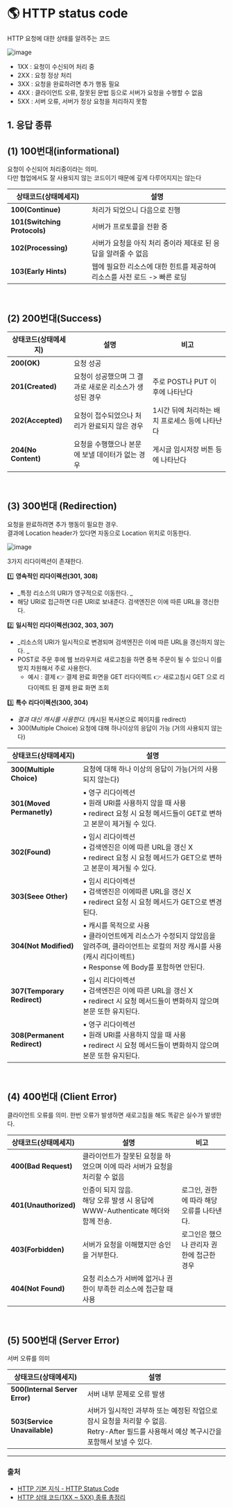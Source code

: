 # 🌎 HTTP status code


HTTP 요청에 대한 상태를 알려주는 코드

![image](https://user-images.githubusercontent.com/63834758/234469847-1044f452-b75d-4aa0-9cd9-4661f05e1a5d.png)

- 1XX : 요청이 수신되어 처리 중
- 2XX : 요청 정상 처리
- 3XX : 요청을 완료하려면 추가 행동 필요
- 4XX : 클라이언트 오류, 잘못된 문법 등으로 서버가 요청을 수행할 수 없음
- 5XX : 서버 오류, 서버가 정상 요청을 처리하지 못함


## 1. 응답 종류

## (1) 100번대(informational) 
요청이 수신되어 처리중이라는 의미.  
다만 협업에서도 잘 사용되지 않는 코드이기 때문에 깊게 다루어지지는 않는다

|상태코드(상태메세지)|설명|
|-----|--|
|**100(Continue)**|처리가 되었으니 다음으로 진행|
|**101(Switching Protocols)**|서버가 프로토콜을 전환 중|
|**102(Processing)**|서버가 요청을 아직 처리 중이라 제대로 된 응답을 알려줄 수 없음|
|**103(Early Hints)**|웹에 필요한 리소스에 대한 힌트를 제공하여 리소스를 사전 로드 -> 빠른 로딩|

<br>
 

## (2) 200번대(Success)


|상태코드(상태메세지)|설명|비고|
|-----|---|--|
|**200(OK)**| 요청 성공 ||
|**201(Created)**| 요청이 성공했으며 그 결과로 새로운 리소스가 생성된 경우| 주로 POST나 PUT 이후에 나타난다 |
|**202(Accepted)**| 요청이 접수되었으나 처리가 완료되지 않은 경우 | 1시간 뒤에 처리하는 배치 프로세스 등에 나타난다 |
|**204(No Content)**| 요청을 수행했으나 본문에 보낼 데이터가 없는 경우| 게시글 임시저장 버튼 등에 나타난다 |

<br>
 

## (3) 300번대 (Redirection)

요청을 완료하려면 추가 행동이 필요한 경우.  
결과에 Location header가 있다면 자동으로 Location 위치로 이동한다.

![image](https://user-images.githubusercontent.com/63834758/234468886-af032ea5-564c-4997-932e-fa3657a2842c.png)

3가지 리다이렉션이 존재한다.  
 
1️⃣ **영속적인 리다이렉션(301, 308)**
- _특정 리소스의 URI가 영구적으로 이동한다. \_
- 해당 URI로 접근하면 다른 URI로 보내준다. 검색엔진은 이에 따른 URL을 갱신한다.

2️⃣ **일시적인 리다이렉션(302, 303, 307)**
- _리소스의 URI가 일시적으로 변경되며 검색엔진은 이에 따른 URL을 갱신하지 않는다.  _
- POST로 주문 후에 웹 브라우저로 새로고침을 하면 중복 주문이 될 수 있으니 이를 방지 차원해서 주로 사용한다.  
    - 예시 : 결제 👉 결제 완료 화면을 GET 리다이렉트 👉 새로고침시 GET 으로 리다이렉트 된 결제 완료 화면 조회

3️⃣ **특수 리다이렉션(300, 304)**
- _결과 대신 캐시를 사용한다._ (캐시된 복사본으로 페이지를 redirect)
- 300(Multiple Choice) 요청에 대해 하나이상의 응답이 가능 (거의 사용되지 않는다)



|상태코드(상태메세지)|설명|
|-----|---|
|**300(Multiple Choice)**|요청에 대해 하나 이상의 응답이 가능(거의 사용되지 않는다)|
|**301(Moved Permanetly)**| ▪ 영구 리다이렉션 <br>▪ 원래 URI를 사용하지 않을 때 사용<br> ▪ redirect 요청 시 요청 메서드들이 GET로 변하고 본문이 제거될 수 있다.|
|**302(Found)**| ▪ 임시 리다이렉션 <br> ▪ 검색엔진은 이에 따른 URL을 갱신 X <br> ▪ redirect 요청 시 요청 메서드가 GET으로 변하고 본문이 제거될 수 있다.|
|**303(Seee Other)**| ▪ 임시 리다이렉션<br> ▪ 검색엔진은 이에따른 URL을 갱신 X<br> ▪ redirect 요청 시 요청 메서드가 GET으로 변경된다.|
|**304(Not Modified)**| ▪ 캐시를 목적으로 사용<br> ▪ 클라이언트에게 리소스가 수정되지 않았음을 알려주며, 클라이언트는 로컬의 저장 캐시를 사용(캐시 리다이렉트)<br> ▪ Response 에 Body를 포함하면 안된다.||
|**307(Temporary Redirect)**| ▪ 임시 리다이렉션<br> ▪ 검색엔진은 이에 따른 URL을 갱신 X<br> ▪ redirect 시 요청 메서드들이 변화하지 않으며 본문 또한 유지된다. |
|**308(Permanent Redirect)**| ▪ 영구 리다이렉션<br> ▪ 원래 URI를 사용하지 않을 때 사용<br> ▪ redirect 시 요청 메서드들이 변화하지 않으며 본문 또한 유지된다. |



<br>
 


## (4) 400번대 (Client Error)

클라이언트 오류를 의미.
한번 오류가 발생하면 새로고침을 해도 똑같은 실수가 발생한다.



|상태코드(상태메세지)|설명|비고|
|-----|---|---|
|**400(Bad Request)**|클라이언트가 잘못된 요청을 하였으며 이에 따라 서버가 요청을 처리할 수 없음||
|**401(Unauthorized)**|인증이 되지 않음. <br>해당 오류 발생 시 응답에 WWW-Authenticate 헤더와 함께 전송.|로그인, 권한에 따라 해당 오류를 나타낸다.|
|**403(Forbidden)**|서버가 요청을 이해했지만 승인을 거부한다.|로그인은 했으나 관리자 권한에 접근한 경우|
|**404(Not Found)**|요청 리소스가 서버에 없거나 권한이 부족한 리소스에 접근할 때 사용||
 
<br>
 
 
## (5) 500번대 (Server Error)
서버 오류를 의미

|상태코드(상태메세지)|설명|
|-----|---|
|**500(Internal Server Error)**|서버 내부 문제로 오류 발생|
|**503(Service Unavailable)**|서버가 일시적인 과부하 또는 예정된 작업으로 잠시 요청을 처리할 수 없음.<br>Retry-After 필드를 사용해서 예상 복구시간을 포함해서 보낼 수 있다.|


 
 
 
 <hr>
 
 
 ### 출처
 
 - [HTTP 기본 지식 - HTTP Status Code](https://loy124.tistory.com/371)
 - [HTTP 상태 코드(1XX ~ 5XX) 종류 총정리](https://inpa.tistory.com/entry/HTTP-%F0%9F%8C%90-%EC%83%81%ED%83%9C-%EC%BD%94%EB%93%9C-1XX-5XX-%EC%B4%9D%EC%A0%95%EB%A6%AC%ED%8C%90-%F0%9F%93%96)
